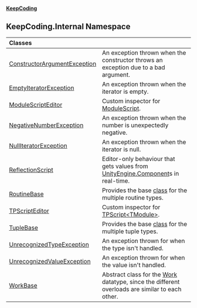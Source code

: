 #### [KeepCoding](index.md 'index')
## KeepCoding.Internal Namespace

| Classes | |
| :--- | :--- |
| [ConstructorArgumentException](ConstructorArgumentException.md 'KeepCoding.Internal.ConstructorArgumentException') | An exception thrown when the constructor throws an exception due to a bad argument.<br/> |
| [EmptyIteratorException](EmptyIteratorException.md 'KeepCoding.Internal.EmptyIteratorException') | An exception thrown when the iterator is empty.<br/> |
| [ModuleScriptEditor](ModuleScriptEditor.md 'KeepCoding.Internal.ModuleScriptEditor') | Custom inspector for [ModuleScript](ModuleScript.md 'KeepCoding.ModuleScript'). <br/> |
| [NegativeNumberException](NegativeNumberException.md 'KeepCoding.Internal.NegativeNumberException') | An exception thrown when the number is unexpectedly negative.<br/> |
| [NullIteratorException](NullIteratorException.md 'KeepCoding.Internal.NullIteratorException') | An exception thrown when the iterator is null.<br/> |
| [ReflectionScript](ReflectionScript.md 'KeepCoding.Internal.ReflectionScript') | Editor-only behaviour that gets values from [UnityEngine.Component](https://docs.microsoft.com/en-us/dotnet/api/UnityEngine.Component 'UnityEngine.Component')s in real-time.<br/> |
| [RoutineBase](RoutineBase.md 'KeepCoding.Internal.RoutineBase') | Provides the base [class](https://docs.microsoft.com/en-us/dotnet/csharp/language-reference/keywords/class 'https://docs.microsoft.com/en-us/dotnet/csharp/language-reference/keywords/class') for the multiple routine types.<br/> |
| [TPScriptEditor](TPScriptEditor.md 'KeepCoding.Internal.TPScriptEditor') | Custom inspector for [TPScript&lt;TModule&gt;](TPScript.TModule..md 'KeepCoding.TPScript&lt;TModule&gt;'). <br/> |
| [TupleBase](TupleBase.md 'KeepCoding.Internal.TupleBase') | Provides the base [class](https://docs.microsoft.com/en-us/dotnet/csharp/language-reference/keywords/class 'https://docs.microsoft.com/en-us/dotnet/csharp/language-reference/keywords/class') for the multiple tuple types.<br/> |
| [UnrecognizedTypeException](UnrecognizedTypeException.md 'KeepCoding.Internal.UnrecognizedTypeException') | An exception thrown for when the type isn't handled.<br/> |
| [UnrecognizedValueException](UnrecognizedValueException.md 'KeepCoding.Internal.UnrecognizedValueException') | An exception thrown for when the value isn't handled.<br/> |
| [WorkBase](WorkBase.md 'KeepCoding.Internal.WorkBase') | Abstract class for the [Work](Work.md 'KeepCoding.Work') datatype, since the different overloads are similar to each other.<br/> |
